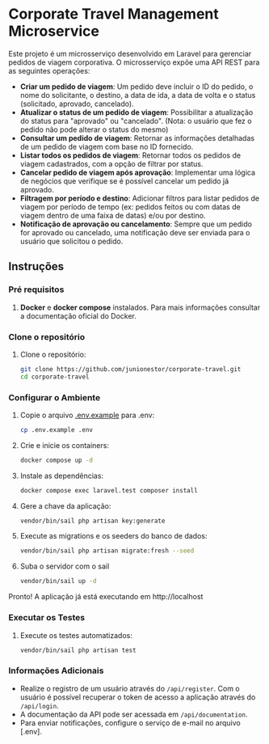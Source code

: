 # Corporate Travel Management Microservice

Este projeto é um microsserviço desenvolvido em Laravel para gerenciar pedidos de viagem corporativa. O microsserviço expõe uma API REST para as seguintes operações:

- **Criar um pedido de viagem**: Um pedido deve incluir o ID do pedido, o nome do solicitante, o destino, a data de ida, a data de volta e o status (solicitado, aprovado, cancelado).
- **Atualizar o status de um pedido de viagem**: Possibilitar a atualização do status para "aprovado" ou "cancelado". (Nota: o usuário que fez o pedido não pode alterar o status do mesmo)
- **Consultar um pedido de viagem**: Retornar as informações detalhadas de um pedido de viagem com base no ID fornecido.
- **Listar todos os pedidos de viagem**: Retornar todos os pedidos de viagem cadastrados, com a opção de filtrar por status.
- **Cancelar pedido de viagem após aprovação**: Implementar uma lógica de negócios que verifique se é possível cancelar um pedido já aprovado.
- **Filtragem por período e destino**: Adicionar filtros para listar pedidos de viagem por período de tempo (ex: pedidos feitos ou com datas de viagem dentro de uma faixa de datas) e/ou por destino.
- **Notificação de aprovação ou cancelamento**: Sempre que um pedido for aprovado ou cancelado, uma notificação deve ser enviada para o usuário que solicitou o pedido.

## Instruções

### Pré requisitos

1. **Docker** e **docker compose** instalados. Para mais informações consultar a documentação oficial do Docker.

### Clone o repositório

1. Clone o repositório:
    ```sh
    git clone https://github.com/junionestor/corporate-travel.git
    cd corporate-travel
    ```

### Configurar o Ambiente

1. Copie o arquivo [.env.example](.env.example) para .env:
    ```sh
    cp .env.example .env
    ```

2. Crie e inicie os containers:
    ```sh
    docker compose up -d
    ```

3. Instale as dependências:
    ```bash
    docker compose exec laravel.test composer install
    ```

4. Gere a chave da aplicação:
    ```sh
    vendor/bin/sail php artisan key:generate
    ```

5. Execute as migrations e os seeders do banco de dados:
    ```sh
    vendor/bin/sail php artisan migrate:fresh --seed
    ```

6. Suba o servidor com o sail
    ```sh
    vendor/bin/sail up -d
    ```

Pronto! A aplicação já está executando em http://localhost


### Executar os Testes

1. Execute os testes automatizados:
    ```sh
    vendor/bin/sail php artisan test
    ```

### Informações Adicionais

- Realize o registro de um usuário através do `/api/register`. Com o usuário é possível recuperar o token de acesso a aplicação através do `/api/login`.
- A documentação da API pode ser acessada em `/api/documentation`.
- Para enviar notificações, configure o serviço de e-mail no arquivo [.env].
